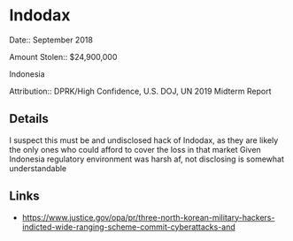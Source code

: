 # Indodax

Date:: September 2018

Amount Stolen:: $24,900,000

Indonesia

Attribution:: DPRK/High Confidence,  U.S. DOJ,  UN 2019 Midterm Report


## Details

I suspect this must be and undisclosed hack of Indodax,  as they are likely the only ones who could afford to cover the loss in that market Given Indonesia regulatory environment was harsh af, not disclosing is somewhat understandable


## Links

- https://www.justice.gov/opa/pr/three-north-korean-military-hackers-indicted-wide-ranging-scheme-commit-cyberattacks-and
